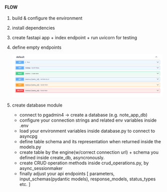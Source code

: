 

#### FLOW 

1. build & configure the environment

2. install dependencies

3. create fastapi app + index endpoint + run uvicorn for testing

4. define empty endpoints

    ![Alt text](image.png)

5. create database module
    - connect to pgadmin4 -> create a database (e.g. note_app_db)
    - configure your connection strings and related env variables inside .env
    - load your environment variables inside database.py to connect to asyncpg
    - define table schema and its representation when returned inside the models.py 
    - create table by the engine(w/correct connection url) + schema you defined inside create_db, asyncronously.
    - create CRUD operation methods inside crud_operations.py, by async_sessionmaker
    - finally adjust your api endpoints [ parameters, input_schemas(pydantic models), response_models, status_types etc. ]

